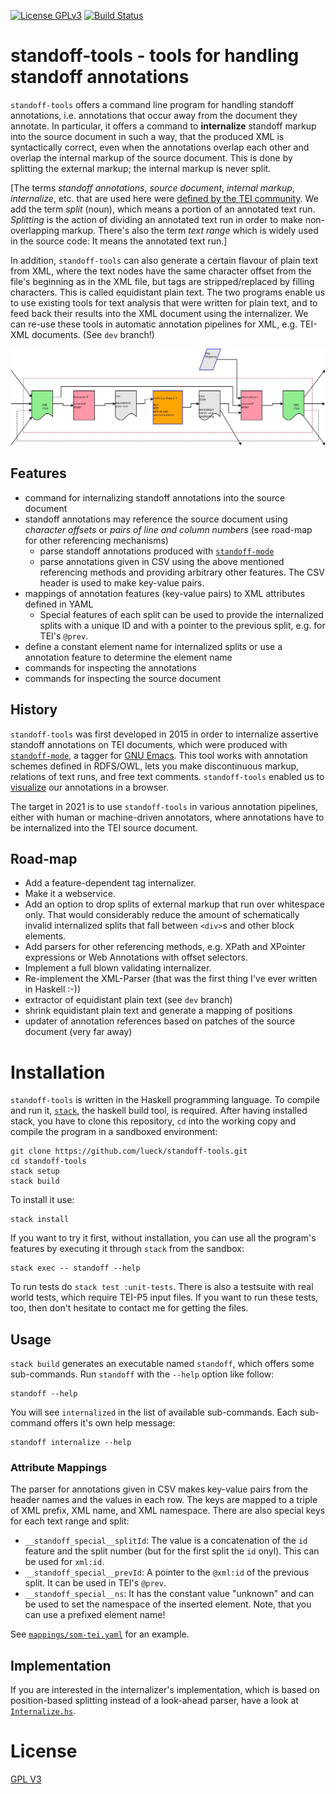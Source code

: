 [![License
GPLv3](https://img.shields.io/badge/license-GPL_3-green.svg)](http://www.gnu.org/licenses/gpl-3.0.txt)
[![Build Status](https://app.travis-ci.com/lueck/standoff-tools.svg?branch=master)](https://app.travis-ci.com/lueck/standoff-tools)

# standoff-tools - tools for handling standoff annotations #

`standoff-tools` offers a command line program for handling standoff
annotations, i.e. annotations that occur away from the document they
annotate. In particular, it offers a command to **internalize**
standoff markup into the source document in such a way, that the
produced XML is syntactically correct, even when the annotations
overlap each other and overlap the internal markup of the source
document. This is done by splitting the external markup; the internal
markup is never split.

[The terms *standoff annotations*, *source document*, *internal
markup*, *internalize*, etc. that are used here were [defined by the
TEI
community](https://www.tei-c.org/release/doc/tei-p5-doc/en/html/SA.html#SASO). We
add the term *split* (noun), which means a portion of an annotated
text run. *Splitting* is the action of dividing an annotated text run
in order to make non-overlapping markup. There's also the term *text
range* which is widely used in the source code: It means the annotated
text run.]

In addition, `standoff-tools` can also generate a certain flavour of
plain text from XML, where the text nodes have the same character
offset from the file's beginning as in the XML file, but tags are
stripped/replaced by filling characters. This is called equidistant
plain text. The two programs enable us to use existing tools for text
analysis that were written for plain text, and to feed back their
results into the XML document using the internalizer. We can re-use
these tools in automatic annotation pipelines for XML, e.g. TEI-XML
documents. (See `dev` branch!)

![Automatic annotation pipeline for TEI](doc/images/standoff-pipeline.jpg)


## Features ##

- command for internalizing standoff annotations into the source document
- standoff annotations may reference the source document using
  *character offsets* or *pairs of line and column numbers* (see
  road-map for other referencing mechanisms)
  - parse standoff annotations produced with
    [`standoff-mode`](https://github.com/lueck/standoff-mode)
  - parse annotations given in CSV using the above mentioned
    referencing methods and providing arbitrary other features. The
    CSV header is used to make key-value pairs.
- mappings of annotation features (key-value pairs) to XML attributes
  defined in YAML
  - Special features of each split can be used to provide the
    internalized splits with a unique ID and with a pointer to the
    previous split, e.g. for TEI's `@prev`.
- define a constant element name for internalized splits or use a
  annotation feature to determine the element name
- commands for inspecting the annotations
- commands for inspecting the source document


## History ##

`standoff-tools` was first developed in 2015 in order to internalize
assertive standoff annotations on TEI documents, which were produced
with [`standoff-mode`](https://github.com/lueck/standoff-mode), a
tagger for [GNU Emacs](https://www.gnu.org/software/emacs/). This tool
works with annotation schemes defined in RDFS/OWL, lets you make
discontinuous markup, relations of text runs, and free text
comments. `standoff-tools` enabled us to
[visualize](https://github.com/lueck/standoff-viz) our annotations in
a browser.

The target in 2021 is to use `standoff-tools` in various annotation
pipelines, either with human or machine-driven annotators, where
annotations have to be internalized into the TEI source document.


## Road-map ##

- Add a feature-dependent tag internalizer.
- Make it a webservice.
- Add an option to drop splits of external markup that run over
  whitespace only. That would considerably reduce the amount of
  schematically invalid internalized splits that fall between
  `<div>`s and other block elements.
- Add parsers for other referencing methods, e.g. XPath and XPointer
  expressions or Web Annotations with offset selectors.
- Implement a full blown validating internalizer.
- Re-implement the XML-Parser (that was the first thing I've ever
  written in Haskell :-))
- extractor of equidistant plain text (see `dev` branch)
- shrink equidistant plain text and generate a mapping of positions
- updater of annotation references based on patches of the source
  document (very far away)


# Installation #

`standoff-tools` is written in the Haskell programming language. To
compile and run it, [`stack`](https://haskellstack.org), the haskell
build tool, is required. After having installed stack, you have to
clone this repository, `cd` into the working copy and compile the
program in a sandboxed environment:

```{shell}
git clone https://github.com/lueck/standoff-tools.git
cd standoff-tools
stack setup
stack build
```

To install it use:

```{shell}
stack install
```

If you want to try it first, without installation, you can use all the
program's features by executing it through `stack` from the sandbox:

```{shell}
stack exec -- standoff --help
```

To run tests do `stack test :unit-tests`. There is also a testsuite
with real world tests, which require TEI-P5 input files. If you want
to run these tests, too, then don't hesitate to contact me for getting
the files.


## Usage ##

`stack build` generates an executable named `standoff`, which offers
some sub-commands. Run `standoff` with the `--help` option like
follow:

```{shell}
standoff --help
```

You will see `internalized` in the list of available
sub-commands. Each sub-command offers it's own help message:

```{shell}
standoff internalize --help
```

### Attribute Mappings ###

The parser for annotations given in CSV makes key-value pairs from the
header names and the values in each row. The keys are mapped to a
triple of XML prefix, XML name, and XML namespace. There are also
special keys for each text range and split:

- `__standoff_special__splitId`: The value is a concatenation of the
  `id` feature and the split number (but for the first split the `id`
  onyl). This can be used for `xml:id`.
- `__standoff_special__prevId`: A pointer to the `@xml:id` of the
  previous split. It can be used in TEI's `@prev`.
- `__standoff_special__ns`: It has the constant value "unknown" and
  can be used to set the namespace of the inserted element. Note, that
  you can use a prefixed element name!

See [`mappings/som-tei.yaml`](mappings/som-tei.yaml) for an example.


## Implementation ##

If you are interested in the internalizer's implementation, which is
based on position-based splitting instead of a look-ahead parser, have
a look at [`Internalize.hs`](src/StandOff/Internalize.hs).


# License #

[GPL V3](http://www.gnu.org/licenses/gpl-3.0.txt)
